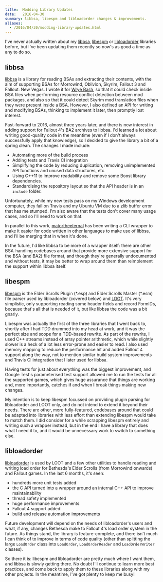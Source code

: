 ```yaml
---
title:  Modding Library Updates
date:   2016-04-30
summary: libbsa, libespm and libloadorder changes & improvements.
aliases:
  - /2016/04/30/modding-library-updates.html
---
```


I've never actually written about my [libbsa](https://github.com/Ortham/libbsa), [libespm](https://github.com/Ortham/libespm) or [libloadorder](https://github.com/Ortham/libloadorder) libraries before, but I've been updating them recently so now's as good a time as any to do so.

## libbsa

[libbsa](https://github.com/Ortham/libbsa) is a library for reading BSAs and extracting their contents, with the aim of supporting BSAs for Morrowind, Oblivion, Skyrim, Fallout 3 and Fallout: New Vegas. I wrote it for [Wrye Bash](https://github.com/wrye-bash/wrye-bash), so that it could check inside BSA files when performing resource conflict detection between mod packages, and also so that it could detect Skyrim mod translation files when they were present inside a BSA. However, I also defined an API for writing and modifying BSAs, thinking to implement it later, then promptly lost interest.

Fast-forward to 2016, almost three years later, and there is now interest in adding support for Fallout 4's BA2 archives to libbsa. I'd learned a lot about writing good-quality code in the meantime (even if I don't always successfully apply that knowledge), so I decided to give the library a bit of a spring clean. The changes I made include:

* Automating more of the build process
* Adding tests and Travis CI integration
* Simplifying the code by reducing duplication, removing unimplemented API functions and unused data structures, etc.
* Using C++11 to improve readability and remove some Boost library dependencies.
* Standardising the repository layout so that the API header is in an `include` folder.

Unfortunately, while my new tests pass on my Windows development computer, they fail on Travis and my Ubuntu VM due to a zlib buffer error that has me stumped. I'm also aware that the tests don't cover many usage cases, and so I'll need to work on that.

In parallel to this work, [matortheeternal](https://github.com/matortheeternal) has been writing a CLI wrapper to make it easier for code written in other languages to make use of libbsa, and I'll be merging that in when it's done.

In the future, I'd like libbsa to be more of a wrapper itself: there are other BSA-handling codebases around that provide more extensive support for the BSA (and BA2) file format, and though they're generally undocumented and without tests, it may be better to wrap around them than reimplement the support within libbsa itself.

## libespm

[libespm](https://github.com/Ortham/libespm) is the Elder Scrolls Plugin (\*.esp) and Elder Scrolls Master (\*.esm) file parser used by libloadorder (covered below) and [LOOT](https://loot.github.io). It's very simplistic, only supporting reading some header fields and record FormIDs, because that's all that is needed of it, but like libbsa the code was a bit gnarly.

Libespm was actually the first of the three libraries that I went back to, shortly after I had TDD drummed into my head at work, and it was the perfect size and scope for a TDD-based rewrite. As part of the rewrite, I used C++ streams instead of array pointer arithmetic, which while slightly slower is a heck of a lot less error-prone and easier to read. I also used memory mapping to reduce the performance hit and added Fallout 4 support along the way, not to mention similar build system improvements and Travis CI integration that I later used for libbsa.

Having tests for just about everything was the biggest improvement, and Google Test's parameterised test support allowed me to run the tests for all the supported games, which gives huge assurance that things are working and, more importantly, catches if and when I break things making new changes.

My intention is to keep libespm focussed on providing plugin parsing for libloadorder and LOOT only, and do not intend to extend it beyond their needs. There are other, more fully-featured, codebases around that could be adapted into libraries with less effort than extending libespm would take to match them. I did consider for a while scrapping libespm entirely and writing such a wrapper instead, but in the end I have a library that does what I need it to, and it would be unnecessary work to switch to something else.

## libloadorder

[libloadorder](https://github.com/Ortham/libloadorder) is used by LOOT and a few other utilities to handle reading and writing load order for Bethesda's Elder Scrolls (from Morrowind onwards) and Fallout games. In the last 6 months, it's seen:

* hundreds more unit tests added
* the C API turned into a wrapper around an internal C++ API to improve maintainability
* thread safety implemented
* huge performance improvements
* Fallout 4 support added
* build and release automation improvements

Future development will depend on the needs of libloadorder's users and what, if any, changes Bethesda make to Fallout 4's load order system in the future. As things stand, the library is feature-complete, and there isn't much I can think of to improve in terms of code quality (other than splitting the large `LoadOrder` class into `LoadOrder`, `LoadOrderReader` and `LoadOrderWriter` classes).

So there it is: libespm and libloadorder are pretty much where I want them, and libbsa is slowly getting there. No doubt I'll continue to learn more best practices, and come back to apply them to these libraries along with my other projects. In the meantime, I've got plenty to keep me busy!
